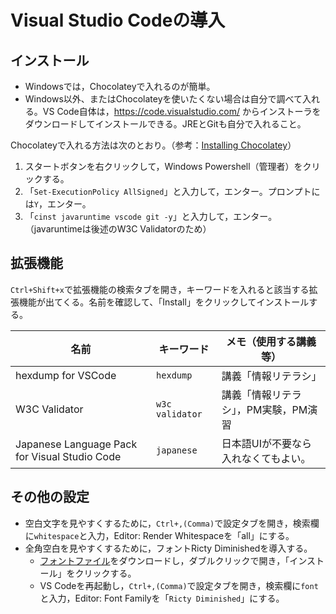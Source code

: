 # Visual Studio Codeの導入

## インストール

* Windowsでは，Chocolateyで入れるのが簡単。
* Windows以外、またはChocolateyを使いたくない場合は自分で調べて入れる。VS Code自体は，https://code.visualstudio.com/ からインストーラをダウンロードしてインストールできる。JREとGitも自分で入れること。

Chocolateyで入れる方法は次のとおり。（参考：[Installing Chocolatey](https://chocolatey.org/install)）

1. スタートボタンを右クリックして，Windows Powershell（管理者）をクリックする。
1. 「`Set-ExecutionPolicy AllSigned`」と入力して，エンター。プロンプトには`Y`，エンター。
1. 「`cinst javaruntime vscode git -y`」と入力して，エンター。（javaruntimeは後述のW3C Validatorのため）

## 拡張機能

`Ctrl+Shift+x`で拡張機能の検索タブを開き，キーワードを入れると該当する拡張機能が出てくる。名前を確認して、「Install」をクリックしてインストールする。

名前|キーワード|メモ（使用する講義等）
---|---|---
hexdump for VSCode|`hexdump`|講義「情報リテラシ」
W3C Validator|`w3c validator`|講義「情報リテラシ」，PM実験，PM演習
Japanese Language Pack for Visual Studio Code|`japanese`|日本語UIが不要なら入れなくてもよい。

## その他の設定

- 空白文字を見やすくするために，`Ctrl+,(Comma)`で設定タブを開き，検索欄に`whitespace`と入力，Editor: Render Whitespaceを「all」にする。
- 全角空白を見やすくするために，フォントRicty Diminishedを導入する。
    - [フォントファイル](https://github.com/edihbrandon/RictyDiminished/raw/master/RictyDiminished-Regular.ttf)をダウンロードし，ダブルクリックで開き，「インストール」をクリックする。
    - VS Codeを再起動し，`Ctrl+,(Comma)`で設定タブを開き，検索欄に`font`と入力，Editor: Font Familyを「`Ricty Diminished`」にする。